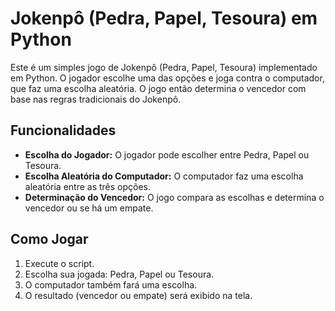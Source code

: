 # Jokenpô (Pedra, Papel, Tesoura) em Python

Este é um simples jogo de Jokenpô (Pedra, Papel, Tesoura) implementado em Python. O jogador escolhe uma das opções e joga contra o computador, que faz uma escolha aleatória. O jogo então determina o vencedor com base nas regras tradicionais do Jokenpô.

## Funcionalidades

- **Escolha do Jogador:** O jogador pode escolher entre Pedra, Papel ou Tesoura.
- **Escolha Aleatória do Computador:** O computador faz uma escolha aleatória entre as três opções.
- **Determinação do Vencedor:** O jogo compara as escolhas e determina o vencedor ou se há um empate.

## Como Jogar

1. Execute o script.
2. Escolha sua jogada: Pedra, Papel ou Tesoura.
3. O computador também fará uma escolha.
4. O resultado (vencedor ou empate) será exibido na tela.
